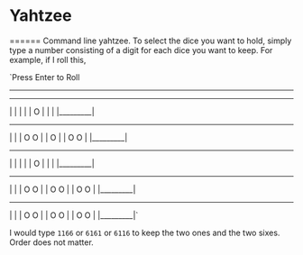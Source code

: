 # Yahtzee
======
Command line yahtzee.  To select the dice you want to hold, simply type a number consisting of a digit for each dice you want to keep.  For example, if I roll this,

`Press Enter to Roll
________________________________________________
  _________ 
 |         |
 |         |
 |    O    |
 |         |
 |_________|
  _________ 
 |         |
 |  O   O  |
 |    O    |
 |  O   O  |
 |_________|
  _________ 
 |         |
 |         |
 |    O    |
 |         |
 |_________|
  _________ 
 |         |
 |  O   O  |
 |  O   O  |
 |  O   O  |
 |_________|
  _________ 
 |         |
 |  O   O  |
 |  O   O  |
 |  O   O  |
 |_________|`
 
 I would type `1166` or `6161` or `6116` to keep the two ones and the two sixes.  Order does not matter.